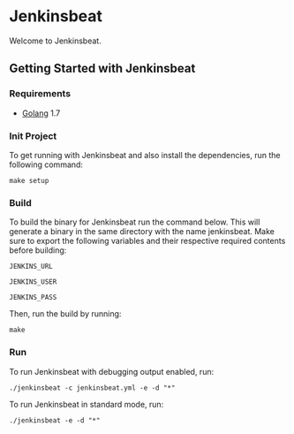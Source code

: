 # Jenkinsbeat

Welcome to Jenkinsbeat.

## Getting Started with Jenkinsbeat

### Requirements

* [Golang](https://golang.org/dl/) 1.7

### Init Project
To get running with Jenkinsbeat and also install the
dependencies, run the following command:

```
make setup
```


### Build

To build the binary for Jenkinsbeat run the command below. This will generate a binary
in the same directory with the name jenkinsbeat. Make sure to export the following variables and their respective required contents before building:

```
JENKINS_URL
```

```
JENKINS_USER
```

```
JENKINS_PASS
```

Then, run the build by running:

```
make
```


### Run

To run Jenkinsbeat with debugging output enabled, run:

```
./jenkinsbeat -c jenkinsbeat.yml -e -d "*"
```

To run Jenkinsbeat in standard mode, run:

```
./jenkinsbeat -e -d "*"
```
